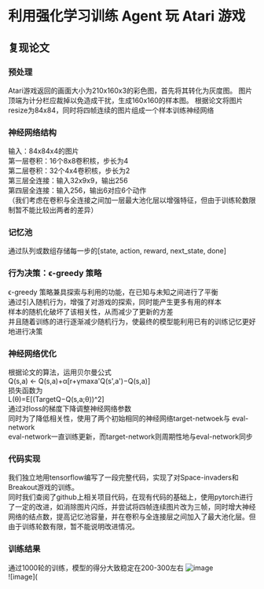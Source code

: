 # 利用强化学习训练 Agent 玩 Atari 游戏
## 复现论文
### 预处理
Atari游戏返回的画面大小为210x160x3的彩色图，首先将其转化为灰度图。
图片顶端为计分栏应裁掉以免造成干扰，生成160x160的样本图。
根据论文将图片resize为84x84，同时将四帧连续的图片组成一个样本训练神经网络  
### 神经网络结构
输入：84x84x4的图片  
第一层卷积：16个8x8卷积核，步长为4  
第二层卷积：32个4x4卷积核，步长为2  
第三层全连接：输入32x9x9，输出256  
第四层全连接：输入256，输出6对应6个动作  
（我们考虑在卷积与全连接之间加一层最大池化层以增强特征，但由于训练轮数限制暂不能比较出两者的差异）  
### 记忆池
通过队列或数组存储每一步的[state, action, reward, next_state, done]
### 行为决策：ϵ-greedy 策略
ϵ-greedy 策略兼具探索与利用的功能，在已知与未知之间进行了平衡  
通过引入随机行为，增强了对游戏的探索，同时能产生更多有用的样本   
样本的随机化破坏了该相关性，从而减少了更新的方差   
并且随着训练的进行逐渐减少随机行为，使最终的模型能利用已有的训练记忆更好地进行决策
### 神经网络优化
根据论文的算法，运用贝尔曼公式  
Q(s,a) ← Q(s,a)+α[r+γmaxa'Q(s',a')−Q(s,a)]   
损失函数为  
L(θ)=E[(TargetQ−Q(s,a;θ))^2]  
通过对loss的梯度下降调整神经网络参数  
同时为了降低相关性，使用了两个初始相同的神经网络target-netwoek与 eval-network  
eval-network一直训练更新，而target-network则周期性地与eval-network同步  
### 代码实现
我们独立地用tensorflow编写了一段完整代码，实现了对Space-invaders和Breakout游戏的训练。  
同时我们查阅了github上相关项目代码，在现有代码的基础上，使用pytorch进行了一定的改进，如消除图片闪烁，并尝试将四帧连续图片改为三帧，同时增大神经网络的结点数，提高记忆池容量，并在卷积与全连接层之间加入了最大池化层。但由于训练轮数有限，暂不能说明改进情况。
### 训练结果
通过1000轮的训练，模型的得分大致稳定在200-300左右
![image](https://github.com/qianlongql/reinforcement-learning/blob/master/%E7%BB%93%E6%9E%9C/training%20reward.png)  
![image](






